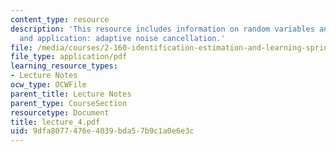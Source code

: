 ```yaml
---
content_type: resource
description: 'This resource includes information on random variables and processes,
  and application: adaptive noise cancellation.'
file: /media/courses/2-160-identification-estimation-and-learning-spring-2006/9dfa8077476e4039bda57b9c1a0e6e3c_lecture_4.pdf
file_type: application/pdf
learning_resource_types:
- Lecture Notes
ocw_type: OCWFile
parent_title: Lecture Notes
parent_type: CourseSection
resourcetype: Document
title: lecture_4.pdf
uid: 9dfa8077-476e-4039-bda5-7b9c1a0e6e3c
---
```

